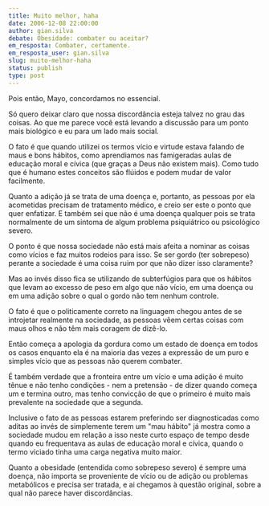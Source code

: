```yaml
---
title: Muito melhor, haha
date: 2006-12-08 22:00:00
author: gian.silva
debate: Obesidade: combater ou aceitar?
em_resposta: Combater, certamente.
em_resposta_user: gian.silva
slug: muito-melhor-haha
status: publish 
type: post
---
```


Pois então, Mayo, concordamos no essencial.  

Só quero deixar claro que nossa discordância esteja talvez no grau das coisas. Ao que me parece você está levando a discussão para um ponto mais biológico e eu para um lado mais social.  

O fato é que quando utilizei os termos vício e virtude estava falando de maus e bons hábitos, como aprendiamos nas famigeradas aulas de educação moral e cívica (que graças a Deus não existem mais). Como tudo que é humano estes conceitos são flúidos e podem mudar de valor facilmente.  

Quanto a adição já se trata de uma doença e, portanto, as pessoas por ela acometidas precisam de tratamento médico, e creio ser este o ponto que quer enfatizar. E também sei que não é uma doença qualquer pois se trata normalmente de um sintoma de algum problema psiquiátrico ou psicológico severo.  

O ponto é que nossa sociedade não está mais afeita a nominar as coisas como vícios e faz muitos rodeios para isso. Se ser gordo (ter sobrepeso) perante a sociedade é uma coisa ruim por que não dizer isso claramente?  

Mas ao invés disso fica se utilizando de subterfúgios para que os hábitos que levam ao excesso de peso em algo que não vício, em uma doença ou em uma adição sobre o qual o gordo não tem nenhum controle.  

O fato é que o politicamente correto na linguagem chegou antes de se introjetar realmente na sociedade, as pessoas vêem certas coisas com maus olhos e não têm mais coragem de dizê-lo.  

Então começa a apologia da gordura como um estado de doença em todos os casos enquanto ela é na maioria das vezes a expressão de um puro e simples vício que as pessoas não querem combater.  

É também verdade que a fronteira entre um vício e uma adição é muito tênue e não tenho condições - nem a pretensão - de dizer quando começa um e termina outro, mas tenho convicção de que o primeiro é muito mais prevalente na sociedade que a segunda.  

Inclusive o fato de as pessoas estarem preferindo ser diagnosticadas como aditas ao invés de simplemente terem um "mau hábito" já mostra como a sociedade mudou em relação a isso neste curto espaço de tempo desde quando eu frequentava as aulas de educação moral e cívica, quando o termo viciado tinha uma carga negativa muito maior.  

Quanto a obesidade (entendida como sobrepeso severo) é sempre uma doença, não importa se proveniente de vício ou de adição ou problemas metabólicos e precisa ser tratada, e ai chegamos à questão original, sobre a qual não parece haver discordâncias.
